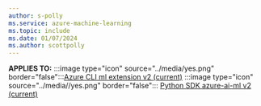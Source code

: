 ```yaml
---
author: s-polly
ms.service: azure-machine-learning
ms.topic: include
ms.date: 01/07/2024
ms.author: scottpolly
---
```


**APPLIES TO:**
:::image type="icon" source="../media/yes.png"  border="false":::[Azure CLI ml extension v2 (current)](../how-to-configure-cli.md)
:::image type="icon" source="../media//yes.png" border="false"::: [Python SDK azure-ai-ml v2 (current)](https://aka.ms/sdk-v2-install)